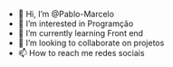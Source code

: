 - 👋 Hi, I’m @Pablo-Marcelo
- 👀 I’m interested in Programção
- 🌱 I’m currently learning Front end
- 💞️ I’m looking to collaborate on projetos
- 📫 How to reach me redes  sociais

<!---
Pablo-Marcelo/Pablo-Marcelo is a ✨ special ✨ repository because its `README.md` (this file) appears on your GitHub profile.
You can click the Preview link to take a look at your changes.
--->
